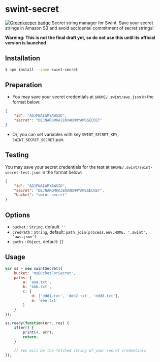 # swint-secret

[![Greenkeeper badge](https://badges.greenkeeper.io/Knowre-Dev/swint-secret.svg)](https://greenkeeper.io/)
Secret string manager for Swint. Save your secret strings in Amazon S3 and avoid accidental commitment of secret strings!

**Warning: This is not the final draft yet, so do not use this until its official version is launched**

## Installation
```sh
$ npm install --save swint-secret
```

## Preparation
* You may save your secret credentials at `$HOME/.swint/aws.json` in the format below:
```json
{
	"id": "ADJFNAIAMYAWSID",
	"secret": "DEJNARGMKAJENVADMMYAWSSECRET"
}
```
* Or, you can set variables with key `SWINT_SECRET_KEY`, `SWINT_SECRET_SECRET` pair.

## Testing
You may save your secret credentials for the test at `$HOME/.swint/swint-secret-test.json` in the format below:
```json
{
	"id": "ADJFNAIAMYAWSID",
	"secret": "DEJNARGMKAJENVADMMYAWSSECRET",
	"bucket": "swint-secret"
}
```

## Options
* `bucket` : `String`, default: `''`
* `credPath` : `String`, default: `path.join(process.env.HOME, '.swint', 'aws.json')`
* `paths` : `Object`, default: `{}`

## Usage
```javascript
var ss = new swintSecret({
	bucket: 'myBucketForSecret',
	paths: {
		a: 'aaa.txt',
		b: 'bbb.txt',
		c: {
			d: ['ddd1.txt', 'ddd2.txt', 'ddd3.txt'],
			e: 'eee.txt'
		}
	}
});

ss.ready(function(err, res) {
	if(err) {
		print(4, err);
		return;
	}

	// res will be the fetched string of your secret credentials
});
```
